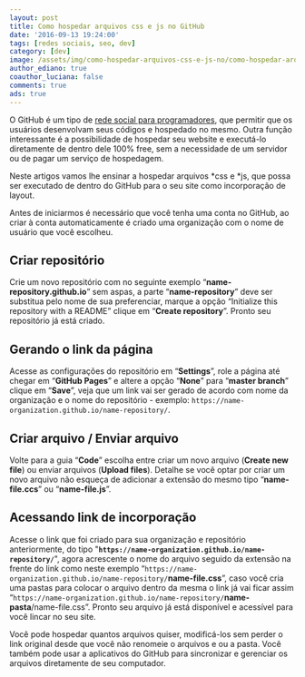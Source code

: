 ```yaml
---
layout: post
title: Como hospedar arquivos css e js no GitHub
date: '2016-09-13 19:24:00'
tags: [redes sociais, seo, dev]
category: [dev]
image: /assets/img/como-hospedar-arquivos-css-e-js-no/como-hospedar-arquivos-css-e-js-no.jpg
author_ediano: true
coauthor_luciana: false
comments: true
ads: true
---
```


O GitHub é um tipo de <a href="http://www.insideblock.com/post/github-rede-social-dos-programadores.html">rede social para programadores</a>, que permitir que os usuários desenvolvam seus códigos e hospedado no mesmo. Outra função interessante é a possibilidade de hospedar seu website e executá-lo diretamente de dentro dele 100% free, sem a necessidade de um servidor ou de pagar um serviço de hospedagem.

Neste artigos vamos lhe ensinar a hospedar arquivos *css e *js, que possa ser executado de dentro do GitHub para o seu site como incorporação de layout.

Antes de iniciarmos é necessário que você tenha uma conta no GitHub, ao criar à conta automaticamente é criado uma organização com o nome de usuário que você escolheu.

## Criar repositório
Crie um novo repositório com no seguinte exemplo “**name-repository.github.io**” sem aspas, a parte “**name-repository**” deve ser substitua pelo nome de sua preferenciar, marque a opção “Initialize this repository with a README” clique em “**Create repository**”. Pronto seu repositório já está criado.

## Gerando o link da página
Acesse as configurações do repositório em “**Settings**”, role a página até chegar em “**GitHub Pages**” e altere a opção “**None**” para “**master branch**” clique em “**Save**”, veja que um link vai ser gerado de acordo com nome da organização e o nome do repositório - exemplo: `https://name-organization.github.io/name-repository/`.

## Criar arquivo / Enviar arquivo
Volte para a guia “**Code**” escolha entre criar um novo arquivo (**Create new file**) ou enviar arquivos (**Upload files**). Detalhe se você optar por criar um novo arquivo não esqueça de adicionar a extensão do mesmo tipo “**name-file.ccs**” ou “**name-file.js**”.

## Acessando link de incorporação
Acesse o link que foi criado para sua organização e repositório anteriormente, do tipo "**`https://name-organization.github.io/name-repository/`**", agora acrescente o nome do arquivo seguido da extensão na frente do link como neste exemplo “`https://name-organization.github.io/name-repository/`**name-file.css**”, caso você cria uma pastas para colocar o arquivo dentro da mesma o link já vai ficar assim “`https://name-organization.github.io/name-repository/`**name-pasta**/name-file.css”. Pronto seu arquivo já está disponível e acessível para você lincar no seu site.

Você pode hospedar quantos arquivos quiser, modificá-los sem perder o link original desde que você não renomeie o arquivos e ou a pasta. Você também pode usar a aplicativos do GitHub para sincronizar e gerenciar os arquivos diretamente de seu computador.